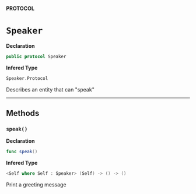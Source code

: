 **PROTOCOL**
# `Speaker`

**Declaration**
```swift
public protocol Speaker
```

**Infered Type**
```swift
Speaker.Protocol
```

Describes an entity that can "speak"

--------------------



## Methods
### `speak()`

**Declaration**
```swift
func speak()
```

**Infered Type**
```swift
<Self where Self : Speaker> (Self) -> () -> ()
```

Print a greeting message

